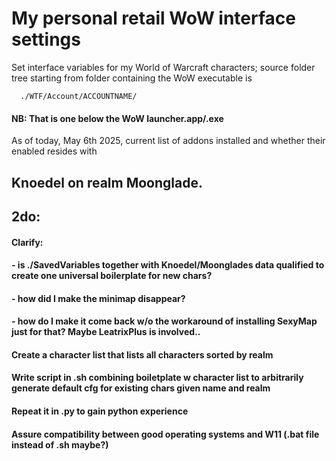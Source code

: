 # **My personal retail WoW interface settings**

Set interface variables for my World of Warcraft characters; 
source folder tree starting from folder containing the WoW executable is 

      ./WTF/Account/ACCOUNTNAME/

#### NB: That is one below the WoW launcher.app/.exe

As of today, May 6th 2025, current list of addons installed and whether their enabled resides with 

##     Knoedel on realm Moonglade.

## 2do: 
#### Clarify: 
####        - is ./SavedVariables together with Knoedel/Moonglades data qualified to create one universal boilerplate for new chars?
####        - how did I make the minimap disappear?
####        - how do I make it come back w/o the workaround of installing SexyMap just for that? Maybe LeatrixPlus is involved..
#### Create a character list that lists all characters sorted by realm
#### Write script in .sh combining boiletplate w character list to arbitrarily generate default cfg for existing chars given name and realm
#### Repeat it in .py to gain python experience
#### Assure compatibility between good operating systems and W11 (.bat file instead of .sh maybe?)
